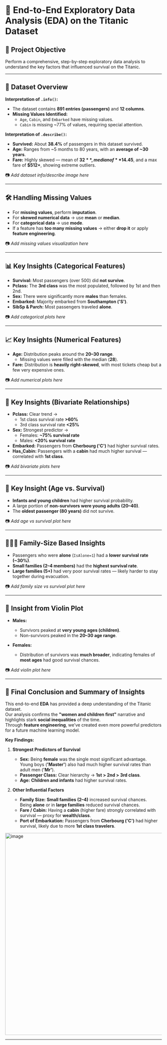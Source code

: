 # 🚢 End-to-End Exploratory Data Analysis (EDA) on the Titanic Dataset

## 📌 Project Objective
Perform a comprehensive, step-by-step exploratory data analysis to understand the key factors that influenced survival on the Titanic.

---

## 🔎 Dataset Overview

**Interpretation of `.info()`:**
- The dataset contains **891 entries (passengers)** and **12 columns**.
- **Missing Values Identified:**  
  - `Age`, `Cabin`, and `Embarked` have missing values.  
  - `Cabin` is missing ~77% of values, requiring special attention.

**Interpretation of `.describe()`:**
- **Survived:** About **38.4%** of passengers in this dataset survived.  
- **Age:** Ranges from ~5 months to 80 years, with an **average of ~30 years**.  
- **Fare:** Highly skewed — mean of **$32**, median of **$14.45**, and a max fare of **$512+**, showing extreme outliers.

📷 *Add dataset info/describe image here*

---

## 🛠️ Handling Missing Values

- For **missing values**, perform **imputation**.  
- For **skewed numerical data** → use **mean** or **median**.  
- For **categorical data** → use **mode**.  
- If a feature has **too many missing values** → either **drop it** or apply **feature engineering**.

📷 *Add missing values visualization here*

---

## 📊 Key Insights (Categorical Features)

- **Survival:** Most passengers (over 500) did **not survive**.  
- **Pclass:** The **3rd class** was the most populated, followed by 1st and then 2nd.  
- **Sex:** There were significantly more **males** than females.  
- **Embarked:** Majority embarked from **Southampton ('S')**.  
- **SibSp & Parch:** Most passengers traveled **alone**.

📷 *Add categorical plots here*

---

## 📈 Key Insights (Numerical Features)

- **Age:** Distribution peaks around the **20–30 range**.  
  - Missing values were filled with the median (**28**).  
- **Fare:** Distribution is **heavily right-skewed**, with most tickets cheap but a few very expensive ones.

📷 *Add numerical plots here*

---

## 🔗 Key Insights (Bivariate Relationships)

- **Pclass:** Clear trend →  
  - 1st class survival rate **>60%**  
  - 3rd class survival rate **<25%**  
- **Sex:** Strongest predictor →  
  - Females: **~75% survival rate**  
  - Males: **<20% survival rate**  
- **Embarked:** Passengers from **Cherbourg ('C')** had higher survival rates.  
- **Has_Cabin:** Passengers with a **cabin** had much higher survival — correlated with **1st class**.

📷 *Add bivariate plots here*

---

## 👶 Key Insight (Age vs. Survival)

- **Infants and young children** had higher survival probability.  
- A large portion of **non-survivors were young adults (20–40)**.  
- The **oldest passenger (80 years)** did not survive.

📷 *Add age vs survival plot here*

---

## 👨‍👩‍👧 Family-Size Based Insights

- Passengers who were **alone** (`IsAlone=1`) had a **lower survival rate (~30%)**.  
- **Small families (2–4 members)** had the **highest survival rate**.  
- **Large families (5+)** had very poor survival rates — likely harder to stay together during evacuation.

📷 *Add family size vs survival plot here*

---

## 🎻 Insight from Violin Plot

- **Males:**  
  - Survivors peaked at **very young ages (children)**.  
  - Non-survivors peaked in the **20–30 age range**.  

- **Females:**  
  - Distribution of survivors was **much broader**, indicating females of **most ages** had good survival chances.

📷 *Add violin plot here*

---

## 🏁 Final Conclusion and Summary of Insights

This end-to-end **EDA** has provided a deep understanding of the Titanic dataset.  
Our analysis confirms the **"women and children first"** narrative and highlights stark **social inequalities** of the time.  
Through **feature engineering**, we’ve created even more powerful predictors for a future machine learning model.

**Key Findings:**
1. **Strongest Predictors of Survival**
   - **Sex:** Being **female** was the single most significant advantage.  
     Young boys (**'Master'**) also had much higher survival rates than adult men (**'Mr'**).  
   - **Passenger Class:** Clear hierarchy → **1st > 2nd > 3rd class**.  
   - **Age:** **Children and infants** had higher survival rates.

2. **Other Influential Factors**
   - **Family Size:** **Small families (2–4)** increased survival chances.  
     Being **alone** or in **large families** reduced survival chances.  
   - **Fare / Cabin:** Having a **cabin** (higher fare) strongly correlated with survival — proxy for **wealth/class**.  
   - **Port of Embarkation:** Passengers from **Cherbourg ('C')** had higher survival, likely due to more **1st class travelers**.

<img width="846" height="650" alt="image" src="https://github.com/user-attachments/assets/9b5f038b-c35b-425c-9ac9-aa9600e3b5b3" />


---



